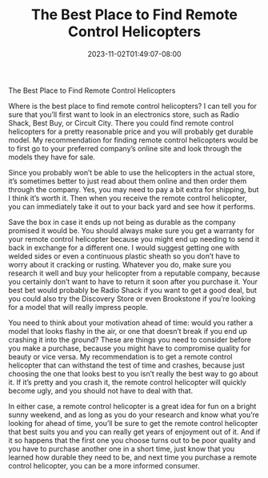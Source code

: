﻿---
title: "The Best Place to Find Remote Control Helicopters"
date: 2023-11-02T01:49:07-08:00
description: "remote control helicopters Tips for Web Success"
featured_image: "/images/remote control helicopters.jpg"
tags: ["remote control helicopters"]
---

The Best Place to Find Remote Control Helicopters

Where is the best place to find remote control helicopters?  I can tell you for sure that you’ll first want to look in an electronics store, such as Radio Shack, Best Buy, or Circuit City.  There you could find remote control helicopters for a pretty reasonable price and you will probably get durable model.  My recommendation for finding remote control helicopters would be to first go to your preferred company’s online site and look through the models they have for sale.

Since you probably won’t be able to use the helicopters in the actual store, it’s sometimes better to just read about them online and then order them through the company.  Yes, you may need to pay a bit extra for shipping, but I think it’s worth it.  Then when you receive the remote control helicopter, you can immediately take it out to your back yard and see how it performs.

Save the box in case it ends up not being as durable as the company promised it would be.  You should always make sure you get a warranty for your remote control helicopter because you might end up needing to send it back in exchange for a different one.  I would suggest getting one with welded sides or even a continuous plastic sheath so you don’t have to worry about it cracking or rusting.  Whatever you do, make sure you research it well and buy your helicopter from a reputable company, because you certainly don’t want to have to return it soon after you purchase it.  Your best bet would probably be Radio Shack if you want to get a good deal, but you could also try the Discovery Store or even Brookstone if you’re looking for a model that will really impress people.

You need to think about your motivation ahead of time: would you rather a model that looks flashy in the air, or one that doesn’t break if you end up crashing it into the ground?  These are things you need to consider before you make a purchase, because you might have to compromise quality for beauty or vice versa.  My recommendation is to get a remote control helicopter that can withstand the test of time and crashes, because just choosing the one that looks best to you isn’t really the best way to go about it.  If it’s pretty and you crash it, the remote control helicopter will quickly become ugly, and you should not have to deal with that.

In either case, a remote control helicopter is a great idea for fun on a bright sunny weekend, and as long as you do your research and know what you’re looking for ahead of time, you’ll be sure to get the remote control helicopter that best suits you and you can really get years of enjoyment out of it.  And if it so happens that the first one you choose turns out to be poor quality and you have to purchase another one in a short time, just know that you learned how durable they need to be, and next time you purchase a remote control helicopter, you can be a more informed consumer.
